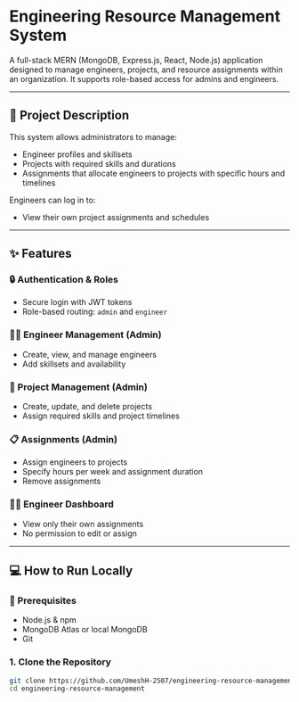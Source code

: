 # Engineering Resource Management System

A full-stack MERN (MongoDB, Express.js, React, Node.js) application designed to manage engineers, projects, and resource assignments within an organization. It supports role-based access for admins and engineers.

---

## 📌 Project Description

This system allows administrators to manage:
- Engineer profiles and skillsets
- Projects with required skills and durations
- Assignments that allocate engineers to projects with specific hours and timelines

Engineers can log in to:
- View their own project assignments and schedules

---

## ✨ Features

### 🔒 Authentication & Roles
- Secure login with JWT tokens
- Role-based routing: `admin` and `engineer`

### 🧑‍💼 Engineer Management (Admin)
- Create, view, and manage engineers
- Add skillsets and availability

### 🧩 Project Management (Admin)
- Create, update, and delete projects
- Assign required skills and project timelines

### 📋 Assignments (Admin)
- Assign engineers to projects
- Specify hours per week and assignment duration
- Remove assignments

### 👨‍🔧 Engineer Dashboard
- View only their own assignments
- No permission to edit or assign

---

## 💻 How to Run Locally

### 🔧 Prerequisites
- Node.js & npm
- MongoDB Atlas or local MongoDB
- Git

### 1. Clone the Repository
```bash
git clone https://github.com/UmeshH-2507/engineering-resource-management.git
cd engineering-resource-management
